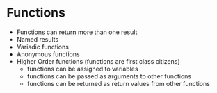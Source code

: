 # Functions #
- Functions can return more than one result
- Named results 
- Variadic functions
- Anonymous functions
- Higher Order functions (functions are first class citizens)
    - functions can be assigned to variables
    - functions can be passed as arguments to other functions
    - functions can be returned as return values from other functions
    